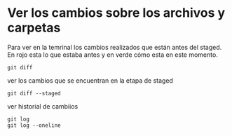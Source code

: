 # Ver los cambios sobre los archivos y carpetas

Para ver en la temrinal los cambios realizados que están antes del staged. En rojo esta lo que estaba antes y en verde cómo esta en este momento.

```
git diff
```

ver los cambios que se encuentran en la etapa de staged


```
git diff --staged
```

ver historial de cambiios

```
git log
git log --oneline
```